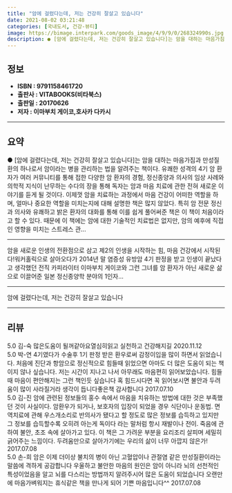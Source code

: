 ```yaml
---
title: "암에 걸렸다는데, 저는 건강히 잘살고 있습니다"
date: 2021-08-02 03:21:48
categories: [국내도서, 건강-뷰티]
image: https://bimage.interpark.com/goods_image/4/9/9/0/268324990s.jpg
description: ● [암에 걸렸다는데, 저는 건강히 잘살고 있습니다]는 암을 대하는 마음가짐과 만성질환의 하나로서 암이라는 병을 관리하는 법을 알려주는 책이다. 유쾌한 성격의 4기 암 환자가 여러 커뮤니티를 통해 접한 다양한 암 환자의 경험, 정신종양과 의사의 임상 사례와 의학적 지식이 난무하는 수다
---
```


## **정보**

- **ISBN : 9791158461720**
- **출판사 : VITABOOKS(비타북스)**
- **출판일 : 20170626**
- **저자 : 이마부치 게이코,호사카 다카시**

------



## **요약**

●  [암에 걸렸다는데, 저는 건강히 잘살고 있습니다]는 암을 대하는 마음가짐과 만성질환의 하나로서 암이라는 병을 관리하는 법을 알려주는 책이다. 유쾌한 성격의 4기 암 환자가 여러 커뮤니티를 통해 접한 다양한 암 환자의 경험, 정신종양과 의사의 임상 사례와 의학적 지식이 난무하는 수다의 장을 통해 독자는 암과 마음 치료에 관한 전혀 새로운 이야기를 듣게 될 것이다. 이제껏 암을 치료하는 과정에서 마음 건강이 어떠한 역할을 하며, 얼마나 중요한 역할을 미치는지에 대해 설명한 책은 많지 않았다. 특히 암 전문 정신과 의사와 유쾌하고 밝은 환자의 대화를 통해 이를 쉽게 풀어써준 책은 이 책이 처음이라고 할 수 있다. 때문에 이 책에는 암에 대한 기술적인 치료법은 없지만, 암의 예후에 직접인 영향을 미치는 스트레스 관...

------

암을 새로운 인생의 전환점으로 삼고 제2의 인생을 시작하는 힘, 마음 건강에서 시작된다!워커홀릭으로 살아오다가 2014년 말 염증성 유방암 4기 판정을 받고 인생이 끝났다고 생각했던 전직 카피라이터 이마부치 게이코와 그런 그녀를 암 환자가 아닌 새로운 삶으로 이끌어준 일본 정신종양학 분야의 1인자... 

------


암에 걸렸다는데, 저는 건강히 잘살고 있습니다 

------


## **리뷰** 

5.0 김-숙 많은도움이 될꺼같아요열심히읽고 실천하고 건강해지길 2020.11.12 <br/>5.0 박-연 4기였다가 수술후 1기 판정 받은 환우로써 감정이입을 많이 하면서 읽었습니다.
처음에 진단과 항암으로 정신적으로 힘들때 읽었으면 아마도 더 많은 도움이 되는 책이지 않나 싶습니다. 저는 시간이 지나고 나서 아무래도 마음편히 읽어보았습니다. 힘들때 마음이 편안해지는 그런 책인듯 싶습니다 혹 힘드시다면 꼭 읽어보시면 불안과 두려움이 많이 사라질거라 생각이 듭니다좋은책 감사합니다 2017.07.10 <br/>5.0 김-진 암에 관련된 정보들의 홍수 속에서 마음을 치유하는 방법에 대한 것은 부족했던 것이 사실이다. 암환우가 되거나, 보호자의 입장이 되었을 경우 식단이나 운동법. 면역치료에 관해 우스개소리로 반의사가 됐다고 할 정도로 많은 정보를 습득하고 있지만 그 정보를 습득할수록 오히려 아는게 독이다 라는 말처럼 항시 재발이나 전이. 죽음에 관하여 불안, 초조 속에 살아가고 있다. 이 책은 그 가려운 부분을 요리조리 살피며 세밀히 긁어주는 느낌이다. 두려움만으로 살아가기에는 우리의 삶이 너무 아깝지 않은가! 2017.07.08 <br/>5.0 손-희 암은 이제 더이상 불치의 병이 아닌 고혈압이나 관절염 같은 만성질환이라는말씀에 격하게 공감합니다
우울하고 불안한 마음의 원인은 암이 아니라 뇌의 선천적인 특성이었음을 알고 뇌를 다스리는 방법까지 알려주시어 많은 도움이 되었습니다
오랜만에 마음가벼워지는 휴식같은 책을 만나게 되어 기쁜 마음입니다^^ 2017.07.08 <br/>